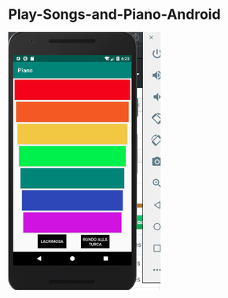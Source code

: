 # Play-Songs-and-Piano-Android


![alt text](https://github.com/assemalturifi/Play-Songs-and-Piano-Android/blob/master/Screen%20Shot%202018-11-29%20at%206.23.43%20PM.png)
